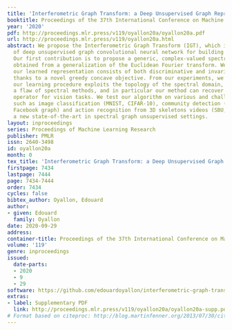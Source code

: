 ```yaml
---
title: 'Interferometric Graph Transform: a Deep Unsupervised Graph Representation'
booktitle: Proceedings of the 37th International Conference on Machine Learning
year: '2020'
pdf: http://proceedings.mlr.press/v119/oyallon20a/oyallon20a.pdf
url: http://proceedings.mlr.press/v119/oyallon20a.html
abstract: We propose the Interferometric Graph Transform (IGT), which is a new class
  of deep unsupervised graph convolutional neural network for building graph representations.
  Our first contribution is to propose a generic, complex-valued spectral graph architecture
  obtained from a generalization of the Euclidean Fourier transform. We show that
  our learned representation consists of both discriminative and invariant features,
  thanks to a novel greedy concave objective. From our experiments, we conclude that
  our learning procedure exploits the topology of the spectral domain, which is normally
  a flaw of spectral methods, and in particular our method can recover an analytic
  operator for vision tasks. We test our algorithm on various and challenging tasks
  such as image classification (MNIST, CIFAR-10), community detection (Authorship,
  Facebook graph) and action recognition from 3D skeletons videos (SBU, NTU), exhibiting
  a new state-of-the-art in spectral graph unsupervised settings.
layout: inproceedings
series: Proceedings of Machine Learning Research
publisher: PMLR
issn: 2640-3498
id: oyallon20a
month: 0
tex_title: 'Interferometric Graph Transform: a Deep Unsupervised Graph Representation'
firstpage: 7434
lastpage: 7444
page: 7434-7444
order: 7434
cycles: false
bibtex_author: Oyallon, Edouard
author:
- given: Edouard
  family: Oyallon
date: 2020-09-29
address: 
container-title: Proceedings of the 37th International Conference on Machine Learning
volume: '119'
genre: inproceedings
issued:
  date-parts:
  - 2020
  - 9
  - 29
software: https://github.com/edouardoyallon/interferometric-graph-transform
extras:
- label: Supplementary PDF
  link: http://proceedings.mlr.press/v119/oyallon20a/oyallon20a-supp.pdf
# Format based on citeproc: http://blog.martinfenner.org/2013/07/30/citeproc-yaml-for-bibliographies/
---
```

